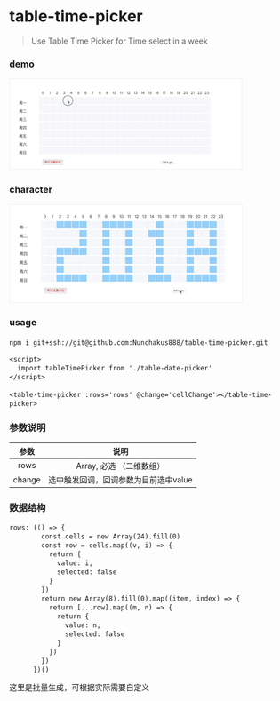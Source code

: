 # table-time-picker

> Use Table Time Picker for Time select in a week

### demo

![](./demo.gif)


### character
![](./demo2018.gif)

### usage

`npm i git+ssh://git@github.com:Nunchakus888/table-time-picker.git`

```
<script>
  import tableTimePicker from './table-date-picker'
</script>

<table-time-picker :rows='rows' @change='cellChange'></table-time-picker>
```
### 参数说明

| 参数 |  说明 |                    
| :---:| :---: |
| rows | Array, 必选 （二维数组）
| change | 选中触发回调，回调参数为目前选中value


### 数据结构
```
rows: (() => {
        const cells = new Array(24).fill(0)
        const row = cells.map((v, i) => {
          return {
            value: i,
            selected: false
          }
        })
        return new Array(8).fill(0).map((item, index) => {
          return [...row].map((m, n) => {
            return {
              value: n,
              selected: false
            }
          })
        })
      })()
```

这里是批量生成，可根据实际需要自定义
